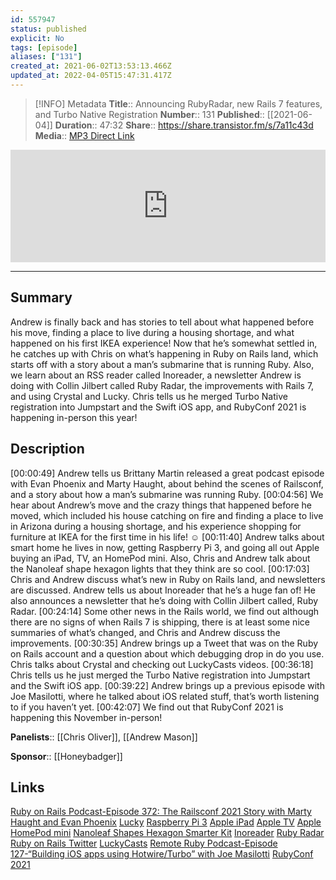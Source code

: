 ```yaml
---
id: 557947
status: published
explicit: No
tags: [episode]
aliases: ["131"]
created_at: 2021-06-02T13:53:13.466Z
updated_at: 2022-04-05T15:47:31.417Z
---
```


> [!INFO] Metadata
> **Title**:: Announcing RubyRadar, new Rails 7 features, and Turbo Native Registration
> **Number**:: 131
> **Published**:: [[2021-06-04]]
> **Duration**:: 47:32
> **Share**:: <https://share.transistor.fm/s/7a11c43d>
> **Media**:: [MP3 Direct Link](https://dts.podtrac.com/redirect.mp3/media.transistor.fm/7a11c43d/a808f6d4.mp3)

<iframe width="100%" height="180" frameborder="no" scrolling="no" seamless src="https://share.transistor.fm/e/7a11c43d/dark"></iframe>

---

## Summary

Andrew is finally back and has stories to tell about what happened before his move, finding a place to live during a housing shortage, and what happened on his first IKEA experience! Now that he’s somewhat settled in, he catches up with Chris on what’s happening in Ruby on Rails land, which starts off with a story about a man’s submarine that is running Ruby. Also, we learn about an RSS reader called Inoreader, a newsletter Andrew is doing with Collin Jilbert called Ruby Radar, the improvements with Rails 7, and using Crystal and Lucky. Chris tells us he merged Turbo Native registration into Jumpstart and the Swift iOS app, and RubyConf 2021 is happening in-person this year!

## Description

[00:00:49] Andrew tells us Brittany Martin released a great podcast episode with Evan Phoenix and Marty Haught, about behind the scenes of Railsconf, and a story about how a man’s submarine was running Ruby.
[00:04:56] We hear about Andrew’s move and the crazy things that happened before he moved, which included his house catching on fire and finding a place to live in Arizona during a housing shortage, and his experience shopping for furniture at IKEA for the first time in his life! ☺
[00:11:40] Andrew talks about smart home he lives in now, getting Raspberry Pi 3, and going all out Apple buying an iPad, TV, an HomePod mini. Also, Chris and Andrew talk about the Nanoleaf shape hexagon lights that they think are so cool.
[00:17:03] Chris and Andrew discuss what’s new in Ruby on Rails land, and newsletters are discussed. Andrew tells us about Inoreader that he’s a huge fan of! He also announces a newsletter that he’s doing with Collin Jilbert called, Ruby Radar.
[00:24:14] Some other news in the Rails world, we find out although there are no signs of when Rails 7 is shipping, there is at least some nice summaries of what’s changed, and Chris and Andrew discuss the improvements.
[00:30:35] Andrew brings up a Tweet that was on the Ruby on Rails account and a question about which debugging drop in do you use. Chris talks about Crystal and checking out LuckyCasts videos.
[00:36:18] Chris tells us he just merged the Turbo Native registration into Jumpstart and the Swift iOS app.
[00:39:22] Andrew brings up a previous episode with Joe Masilotti, where he talked about iOS related stuff, that’s worth listening to if you haven’t yet.
[00:42:07] We find out that RubyConf 2021 is happening this November in-person!

**Panelists**:: [[Chris Oliver]], [[Andrew Mason]]

**Sponsor**:: [[Honeybadger]]

## Links

[Ruby on Rails Podcast-Episode 372: The Railsconf 2021 Story with Marty Haught and Evan Phoenix](https://5by5.tv/rubyonrails/372)
[Lucky](https://www.luckyframework.org/)
[Raspberry Pi 3](https://www.raspberrypi.org/products/raspberry-pi-3-model-b/)
[Apple iPad](https://www.apple.com/ipad-10.2/)
[Apple TV](https://www.apple.com/tv/)
[Apple HomePod mini](https://www.apple.com/homepod-mini/)
[Nanoleaf Shapes Hexagon Smarter Kit](https://us-shop.nanoleaf.me/products/nanoleaf-shapes-hexagon-smarter-kit)
[Inoreader](https://www.inoreader.com/)
[Ruby Radar](https://rubyradar.mailchimpsites.com/)
[Ruby on Rails Twitter](https://twitter.com/rails?ref_src=twsrc%255Egoogle%257Ctwcamp%255Eserp%257Ctwgr%255Eauthor)
[LuckyCasts](https://luckycasts.com/)
[Remote Ruby Podcast-Episode 127-“Building iOS apps using Hotwire/Turbo” with Joe Masilotti](https://remoteruby.transistor.fm/127)
[RubyConf 2021](https://rubyconf.org/)
